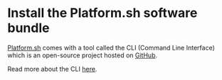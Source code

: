 # Install the Platform.sh software bundle

[Platform.sh](https://platform.sh) comes with a tool called the CLI (Command Line Interface) which is an open-source project hosted on [GitHub](https://github.com/platformsh/platformsh-cli). 

Read more about the CLI [here](../overview/cli).
